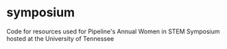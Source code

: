 # symposium
Code for resources used for Pipeline's Annual Women in STEM Symposium hosted at the University of Tennessee
